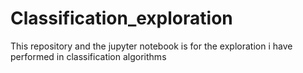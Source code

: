 # Classification_exploration
This repository and the jupyter notebook is for the exploration i have performed in classification algorithms
